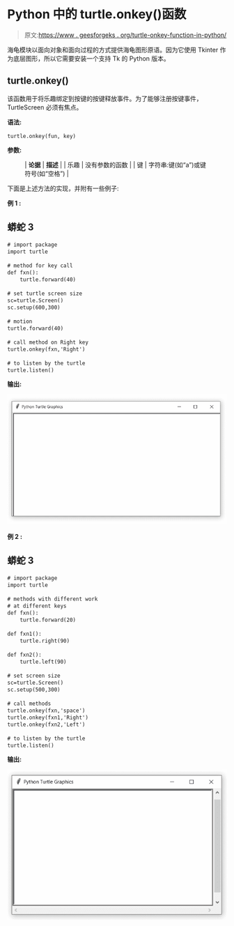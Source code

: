 # Python 中的 turtle.onkey()函数

> 原文:[https://www . geesforgeks . org/turtle-onkey-function-in-python/](https://www.geeksforgeeks.org/turtle-onkey-function-in-python/)

海龟模块以面向对象和面向过程的方式提供海龟图形原语。因为它使用 Tkinter 作为底层图形，所以它需要安装一个支持 Tk 的 Python 版本。

## turtle.onkey()

该函数用于将乐趣绑定到按键的按键释放事件。为了能够注册按键事件，TurtleScreen 必须有焦点。

**语法:**

```
turtle.onkey(fun, key)

```

**参数:**

<figure class="table">

| **论据** | **描述** |
| 乐趣 | 没有参数的函数 |
| 键 | 字符串:键(如“a”)或键符号(如“空格”) |

</figure>

下面是上述方法的实现，并附有一些例子:

**例 1 :**

## 蟒蛇 3

```
# import package
import turtle

# method for key call
def fxn():
    turtle.forward(40)

# set turtle screen size
sc=turtle.Screen()
sc.setup(600,300)

# motion
turtle.forward(40)

# call method on Right key
turtle.onkey(fxn,'Right')

# to listen by the turtle
turtle.listen()
```

**输出:**

![](img/e768aa88e527d682fbfffbb9bd1f9e18.png)

**例 2 :**

## 蟒蛇 3

```
# import package
import turtle

# methods with different work 
# at different keys
def fxn():
    turtle.forward(20)

def fxn1():
    turtle.right(90)

def fxn2():
    turtle.left(90)

# set screen size
sc=turtle.Screen()
sc.setup(500,300)

# call methods
turtle.onkey(fxn,'space')
turtle.onkey(fxn1,'Right')
turtle.onkey(fxn2,'Left')

# to listen by the turtle
turtle.listen()
```

**输出:**

![](img/01fb470b96769ed1d92a68a69a8667f3.png)
